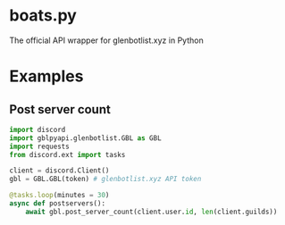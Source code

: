 # boats.py
The official API wrapper for glenbotlist.xyz in Python

# Examples
## Post server count

```python
import discord
import gblpyapi.glenbotlist.GBL as GBL
import requests
from discord.ext import tasks

client = discord.Client()
gbl = GBL.GBL(token) # glenbotlist.xyz API token

@tasks.loop(minutes = 30)
async def postservers():
    await gbl.post_server_count(client.user.id, len(client.guilds))

```
